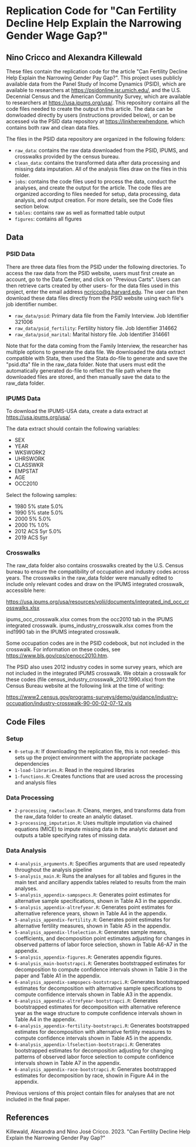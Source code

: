 # Replication Code for "Can Fertility Decline Help Explain the Narrowing Gender Wage Gap?"
##  Nino Cricco and Alexandra Killewald

These files contain the replication code for the article "Can Fertility Decline Help Explain the Narrowing Gender Pay Gap?". This project uses publicly available data from the Panel Study of Income Dynamics (PSID), which are available to researchers at <https://psidonline.isr.umich.edu/>, and the U.S. Decennial Census and the American Community Survey, which are available to researchers at <https://usa.ipums.org/usa/>. This repository contains all the code files needed to create the output in this article. The data can be donwloaded directly by users (instructions provided below), or can be accessed via the PSID data repository at <https://linkherewhendone>, which contains both raw and clean data files. 


The files in the PSID data repository are organized in the following folders:

- `raw_data`: contains the raw data downloaded from the PSID, IPUMS, and crosswalks provided by the census bureau. 
- `clean_data`: contains the transformed data after data processing and missing data imputation. All of the analysis files draw on the files in this folder.  
- `jobs`: contains the code files used to process the data, conduct the analyses, and create the output for the article. The code files are organized according to files needed for setup, data processing, data analysis, and output creation. For more details, see the Code files section below. 
- `tables`: contains raw as well as formatted table output
- `figures`: contains all figures 

## Data

### PSID Data

There are three data files from the PSID under the following directories. To access the raw data from the PSID website, users must first create an account, go to the Data Center, and click on "Previous Carts". Users can then retrieve carts created by other users- for the data files used in this project, enter the email address <ncricco@g.harvard.edu>. The user can then download these data files directly from the PSID website using each file's job identifier number. 

- `raw_data/psid`: Primary data file from the Family Interview. Job Identifier 321006
- `raw_data/psid_fertility`: Fertility history file. Job Identifier 314662
- `raw_data/psid_marital`: Marital history file. Job Identifier 314661

Note that for the data coming from the Family Interview, the researcher has multiple options to generate the data file. We downloaded the data extract compatible with Stata, then used the Stata do-file to generate and save the "psid.dta" file in the raw_data folder. Note that users must edit the automatically generated do-file to reflect the file path where the downloaded files are stored, and then manually save the data to the raw_data folder. 

### IPUMS Data

To download the IPUMS-USA data, create a data extract at <https://usa.ipums.org/usa/>. 

The data extract should contain the following variables:
- SEX
- YEAR
- WKSWORK2
- UHRSWORK
- CLASSWKR
- EMPSTAT
- AGE
- OCC2010

Select the following samples:

- 1980 5% state	5.0%	
- 1990 5% state	5.0%	
- 2000 5%	5.0%	
- 2000 1%	1.0%	
- 2012 ACS 5yr 5.0%	
- 2019 ACS 5yr

### Crosswalks

The raw_data folder also contains crosswalks created by the U.S. Census bureau to ensure the compatibility of occupation and industry codes across years. The crosswalks in the raw_data folder were manually edited to include only relevant codes and draw on the IPUMS integrated crosswalk, accessible here:

<https://usa.ipums.org/usa/resources/volii/documents/integrated_ind_occ_crosswalks.xlsx>

ipums_occ_crosswalk.xlsx comes from the occ2010 tab in the IPUMS integrated crosswalk. 
ipums_industry_crosswalk.xlsx comes from the ind1990 tab in the IPUMS integrated crosswalk. 

Some occupation codes are in the PSID codebook, but not included in the crosswalk. For information on these codes, see <https://www.bls.gov/cps/cenocc2010.htm>. 

The PSID also uses 2012 industry codes in some survey years, which are not included in the integrated IPUMS crosswalk. We obtain a crosswalk for these codes (file census_industry_crosswalk_2012.1990.xlsx) from the Census Bureau website at the following link at the time of writing:

<https://www2.census.gov/programs-surveys/demo/guidance/industry-occupation/industry-crosswalk-90-00-02-07-12.xls>

## Code Files

### Setup
- `0-setup.R`: If downloading the replication file, this is not needed- this sets up the project environment with the appropriate package dependencies
- `1-load-libraries.R`: Read in the required libraries
- `1-functions.R`: Creates functions that are used across the processing and analysis files

### Data Processing

- `2-processing_rawtoclean.R`: Cleans, merges, and transforms data from the raw_data folder to create an analytic dataset. 
- `3-processing_imputation.R`: Uses multiple imputation via chained equations (MICE) to impute missing data in the analytic dataset and outputs a table specifying rates of missing data.

### Data Analysis

- `4-analysis_arguments.R`: Specifies arguments that are used repeatedly throughout the analysis pipeline
- `5-analysis_main.R`: Runs the analyses for all tables and figures in the main text and ancillary appendix tables related to results from the main analyses.
- `5-analysis_appendix-sampspecs.R`: Generates point estimates for alternative sample specifications, shown in Table A3 in the appendix. 
- `5-analysis_appendix-altrefyear.R`: Generates point estimates for alternative reference years, shown in Table A4 in the appendix. 
- `5-analysis_appendix-fertility.R`: Generates point estimates for alternative fertility measures, shown in Table A5 in the appendix. 
- `5-analysis_appendix-lfselection.R`: Generates sample means, coefficients, and decomposition point estimates adjusting for changes in observed patterns of labor force selection, shown in Table A6-A7 in the appendix. 
- `5-analysis_appendix-figures.R`: Generates appendix figures.
- `6-analysis_main-bootstrapci.R`: Generates bootstrapped estimates for decomposition to compute confidence intervals shown in Table 3 in the paper and Table A1 in the appendix. 
- `6-analysis_appendix-sampspecs-bootstrapci.R`: Generates bootstrapped estimates for decomposition with alternative sample specifications to compute confidence intervals shown in Table A3 in the appendix.
- `6-analysis_appendix-altrefyear-bootstrapci.R`: Generates bootstrapped estimates for decomposition with alternative reference year as the wage structure to compute confidence intervals shown in Table A4 in the appendix.
- `6-analysis_appendix-fertility-bootstrapci.R`: Generates bootstrapped estimates for decomposition with alternative fertility measures to compute confidence intervals shown in Table A5 in the appendix.
- `6-analysis_appendix-lfselection-bootstrapci.R`: Generates bootstrapped estimates for decomposition adjusting for changing patterns of observed labor force selection to compute confidence intervals shown in Table A7 in the appendix.
- `6-analysis_appendix-race-bootstrapci.R`: Generates bootstrapped estimates for decomposition by race, showin in Figure A4 in the appendix.

Previous versions of this project contain files for analyses that are not included in the final paper. 

## References

Killewald, Alexandra and Nino José Cricco. 2023. "Can Fertility Decline Help Explain the Narrowing Gender Pay Gap?"